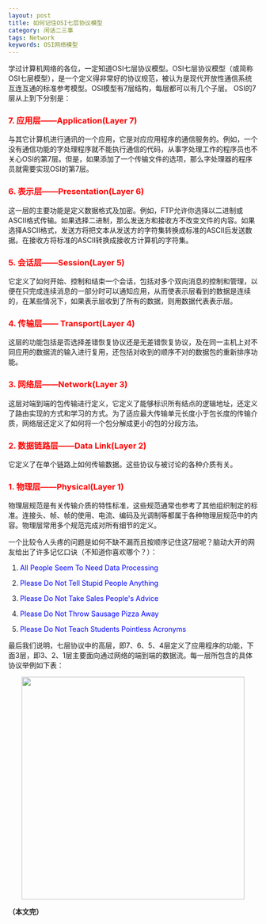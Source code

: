 ```yaml
---
layout: post
title: 如何记住OSI七层协议模型
category: 闲话二三事
tags: Network
keywords: OSI网络模型
---
```



学过计算机网络的各位，一定知道OSI七层协议模型。OSI七层协议模型（或简称OSI七层模型），是一个定义得非常好的协议规范，被认为是现代开放性通信系统互连互通的标准参考模型。OSI模型有7层结构，每层都可以有几个子层。 OSI的7层从上到下分别是：

### <span style="color:red">7. 应用层——Application(Layer 7)</span>

与其它计算机进行通讯的一个应用，它是对应应用程序的通信服务的。例如，一个没有通信功能的字处理程序就不能执行通信的代码，从事字处理工作的程序员也不关心OSI的第7层。但是，如果添加了一个传输文件的选项，那么字处理器的程序员就需要实现OSI的第7层。

### <span style="color:red">6. 表示层——Presentation(Layer 6)</span>

这一层的主要功能是定义数据格式及加密。例如，FTP允许你选择以二进制或ASCII格式传输。如果选择二进制，那么发送方和接收方不改变文件的内容。如果选择ASCII格式，发送方将把文本从发送方的字符集转换成标准的ASCII后发送数据。在接收方将标准的ASCII转换成接收方计算机的字符集。

### <span style="color:red">5. 会话层——Session(Layer 5)</span>

它定义了如何开始、控制和结束一个会话，包括对多个双向消息的控制和管理，以便在只完成连续消息的一部分时可以通知应用，从而使表示层看到的数据是连续的，在某些情况下，如果表示层收到了所有的数据，则用数据代表表示层。

### <span style="color:red">4. 传输层—— Transport(Layer 4)</span>

这层的功能包括是否选择差错恢复协议还是无差错恢复协议，及在同一主机上对不同应用的数据流的输入进行复用，还包括对收到的顺序不对的数据包的重新排序功能。

### <span style="color:red">3. 网络层——Network(Layer 3)</span>

这层对端到端的包传输进行定义，它定义了能够标识所有结点的逻辑地址，还定义了路由实现的方式和学习的方式。为了适应最大传输单元长度小于包长度的传输介质，网络层还定义了如何将一个包分解成更小的包的分段方法。

### <span style="color:red">2. 数据链路层——Data Link(Layer 2)</span>

它定义了在单个链路上如何传输数据。这些协议与被讨论的各种介质有关。

### <span style="color:red">1. 物理层——Physical(Layer 1)</span>

物理层规范是有关传输介质的特性标准，这些规范通常也参考了其他组织制定的标准。连接头、帧、帧的使用、电流、编码及光调制等都属于各种物理层规范中的内容。物理层常用多个规范完成对所有细节的定义。


一个比较令人头疼的问题是如何不缺不漏而且按顺序记住这7层呢？脑动大开的网友给出了许多记忆口诀（不知道你喜欢哪个？）：

1. <span style="color:blue">All    People    Seem    To    Need    Data    Processing</span>

2. <span style="color:blue">Please   Do   Not   Tell   Stupid   People   Anything</span>

3. <span style="color:blue">Please   Do   Not   Take   Sales   People's   Advice</span>

4. <span style="color:blue">Please    Do   Not   Throw    Sausage   Pizza   Away</span>

5. <span style="color:blue">Please    Do   Not   Teach   Students  Pointless  Acronyms</span>

最后我们说明，七层协议中的高层，即7、6、5、4层定义了应用程序的功能，下面3层，即3、2、1层主要面向通过网络的端到端的数据流。每一层所包含的具体协议举例如下表：

<p align="center">
<img src="https://fzuo.github.io/assets/img/excel/OSI7.png" width="450">
</p>

**（本文完）**
